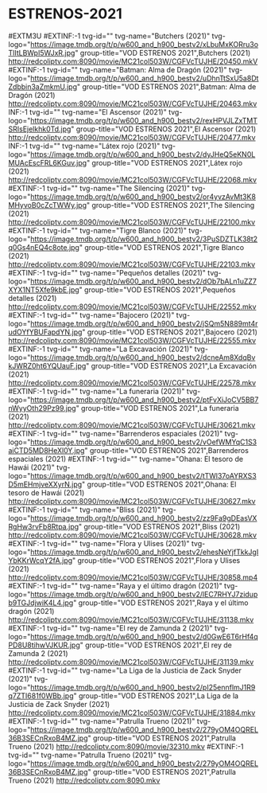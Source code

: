 # ESTRENOS-2021
#EXTM3U
#EXTINF:-1 tvg-id="" tvg-name="Butchers (2021)" tvg-logo="https://image.tmdb.org/t/p/w600_and_h900_bestv2/xLbuMxKORru3oTlItLBWpI5WJxR.jpg" group-title="VOD ESTRENOS 2021",Butchers (2021)
http://redcoliptv.com:8090/movie/MC21col503W/CGFVcTUJHE/20450.mkV
#EXTINF:-1 tvg-id="" tvg-name="Batman: Alma de Dragón (2021)" tvg-logo="https://image.tmdb.org/t/p/w600_and_h900_bestv2/uDhnTtSxU5a8DtZdbbin3aZmkmU.jpg" group-title="VOD ESTRENOS 2021",Batman: Alma de Dragón (2021)
http://redcoliptv.com:8090/movie/MC21col503W/CGFVcTUJHE/20463.mkv
INF:-1 tvg-id="" tvg-name="El Ascensor (2021)" tvg-logo="https://image.tmdb.org/t/p/w600_and_h900_bestv2/rexHPVJLZxTMTSRIsEjelkhk0Td.jpg" group-title="VOD ESTRENOS 2021",El Ascensor (2021)
http://redcoliptv.com:8090/movie/MC21col503W/CGFVcTUJHE/20477.mkv
INF:-1 tvg-id="" tvg-name="Látex rojo (2021)" tvg-logo="https://image.tmdb.org/t/p/w600_and_h900_bestv2/dyJHeQ5eKN0LMUAcEscFRL6KGuv.jpg" group-title="VOD ESTRENOS 2021",Látex rojo (2021)
http://redcoliptv.com:8090/movie/MC21col503W/CGFVcTUJHE/22068.mkv
#EXTINF:-1 tvg-id="" tvg-name="The Silencing (2021)" tvg-logo="https://image.tmdb.org/t/p/w600_and_h900_bestv2/or4yvzAvMt3K8MHyvoB0cZcTWWy.jpg" group-title="VOD ESTRENOS 2021",The Silencing (2021)
http://redcoliptv.com:8090/movie/MC21col503W/CGFVcTUJHE/22100.mkv
#EXTINF:-1 tvg-id="" tvg-name="Tigre Blanco (2021)" tvg-logo="https://image.tmdb.org/t/p/w600_and_h900_bestv2/3PuSDZTLK38t2q0Gs4nEQ4c8ote.jpg" group-title="VOD ESTRENOS 2021",Tigre Blanco (2021)
http://redcoliptv.com:8090/movie/MC21col503W/CGFVcTUJHE/22103.mkv
#EXTINF:-1 tvg-id="" tvg-name="Pequeños detalles (2021)" tvg-logo="https://image.tmdb.org/t/p/w600_and_h900_bestv2/dOb7bALn1uZZ7XYX1NT5Xfe9kbE.jpg" group-title="VOD ESTRENOS 2021",Pequeños detalles (2021)
http://redcoliptv.com:8090/movie/MC21col503W/CGFVcTUJHE/22552.mkv
#EXTINF:-1 tvg-id="" tvg-name="Bajocero (2021)" tvg-logo="https://image.tmdb.org/t/p/w600_and_h900_bestv2/jSQm5N889mt4rudOYfYBUFapdYN.jpg" group-title="VOD ESTRENOS 2021",Bajocero (2021)
http://redcoliptv.com:8090/movie/MC21col503W/CGFVcTUJHE/22555.mkv
#EXTINF:-1 tvg-id="" tvg-name="La Excavación (2021)" tvg-logo="https://image.tmdb.org/t/p/w600_and_h900_bestv2/dcneAm8XdqBvkJWRZ0ht6YQUauF.jpg" group-title="VOD ESTRENOS 2021",La Excavación (2021)
http://redcoliptv.com:8090/movie/MC21col503W/CGFVcTUJHE/22578.mkv
#EXTINF:-1 tvg-id="" tvg-name="La funeraria (2021)" tvg-logo="https://image.tmdb.org/t/p/w600_and_h900_bestv2/ptFvXiJoCV5BB7nWyyOth29Pz99.jpg" group-title="VOD ESTRENOS 2021",La funeraria (2021)
http://redcoliptv.com:8090/movie/MC21col503W/CGFVcTUJHE/30621.mkv
#EXTINF:-1 tvg-id="" tvg-name="Barrenderos espaciales (2021)" tvg-logo="https://image.tmdb.org/t/p/w600_and_h900_bestv2/vOefWMYqC1S3aiCTD5MD8HeXl0Y.jpg" group-title="VOD ESTRENOS 2021",Barrenderos espaciales (2021)
#EXTINF:-1 tvg-id="" tvg-name="Ohana: El tesoro de Hawái (2021)" tvg-logo="https://image.tmdb.org/t/p/w600_and_h900_bestv2/tTWl37oAYRXS3D5mEHmjveXXyrN.jpg" group-title="VOD ESTRENOS 2021",Ohana: El tesoro de Hawái (2021)
http://redcoliptv.com:8090/movie/MC21col503W/CGFVcTUJHE/30627.mkv
#EXTINF:-1 tvg-id="" tvg-name="Bliss (2021)" tvg-logo="https://image.tmdb.org/t/p/w600_and_h900_bestv2/zz9Fa9gDEasVXRgHw3rvFb8Rtpa.jpg" group-title="VOD ESTRENOS 2021",Bliss (2021)
http://redcoliptv.com:8090/movie/MC21col503W/CGFVcTUJHE/30628.mkv
#EXTINF:-1 tvg-id="" tvg-name="Flora y Ulises (2021)" tvg-logo="https://image.tmdb.org/t/p/w600_and_h900_bestv2/ehesNeYjfTkkJgIYbKKrWcqY2fA.jpg" group-title="VOD ESTRENOS 2021",Flora y Ulises (2021)
http://redcoliptv.com:8090/movie/MC21col503W/CGFVcTUJHE/30858.mp4
#EXTINF:-1 tvg-id="" tvg-name="Raya y el último dragón (2021)" tvg-logo="https://image.tmdb.org/t/p/w600_and_h900_bestv2/lEC7RHYJ7zidupb9TGJdjwiK4L4.jpg" group-title="VOD ESTRENOS 2021",Raya y el último dragón (2021)
http://redcoliptv.com:8090/movie/MC21col503W/CGFVcTUJHE/31138.mkv
#EXTINF:-1 tvg-id="" tvg-name="El rey de Zamunda 2 (2021)" tvg-logo="https://image.tmdb.org/t/p/w600_and_h900_bestv2/d0GwE6T6rHf4qPD8U8tihwVJKUR.jpg" group-title="VOD ESTRENOS 2021",El rey de Zamunda 2 (2021)
http://redcoliptv.com:8090/movie/MC21col503W/CGFVcTUJHE/31139.mkv
#EXTINF:-1 tvg-id="" tvg-name="La Liga de la Justicia de Zack Snyder (2021)" tvg-logo="https://image.tmdb.org/t/p/w600_and_h900_bestv2/pI25ennflmJ1R9q7ZTI681f0WBb.jpg" group-title="VOD ESTRENOS 2021",La Liga de la Justicia de Zack Snyder (2021)
http://redcoliptv.com:8090/movie/MC21col503W/CGFVcTUJHE/31884.mkv
#EXTINF:-1 tvg-id="" tvg-name="Patrulla Trueno (2021)" tvg-logo="https://image.tmdb.org/t/p/w600_and_h900_bestv2/279yOM4OQREL36B3SECnRxoB4MZ.jpg" group-title="VOD ESTRENOS 2021",Patrulla Trueno (2021)
http://redcoliptv.com:8090/movie/32310.mkv
#EXTINF:-1 tvg-id="" tvg-name="Patrulla Trueno (2021)" tvg-logo="https://image.tmdb.org/t/p/w600_and_h900_bestv2/279yOM4OQREL36B3SECnRxoB4MZ.jpg" group-title="VOD ESTRENOS 2021",Patrulla Trueno (2021)
http://redcoliptv.com:8090.mkv
